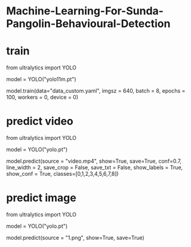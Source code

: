 # Machine-Learning-For-Sunda-Pangolin-Behavioural-Detection

# train

from ultralytics import YOLO

model = YOLO("yolo11m.pt")

model.train(data="data_custom.yaml", imgsz = 640, batch = 8, epochs = 100, workers = 0, device = 0)

# predict video

from ultralytics import YOLO

model = YOLO("yolo.pt")

model.predict(source = "video.mp4", show=True, save=True, conf=0.7,
              line_width = 2, save_crop = False, save_txt = False, show_labels = True,
              show_conf = True, classes=[0,1,2,3,4,5,6,7,8])

# predict image

from ultralytics import YOLO

model = YOLO("yolo.pt")

model.predict(source = "1.png", show=True, save=True)
